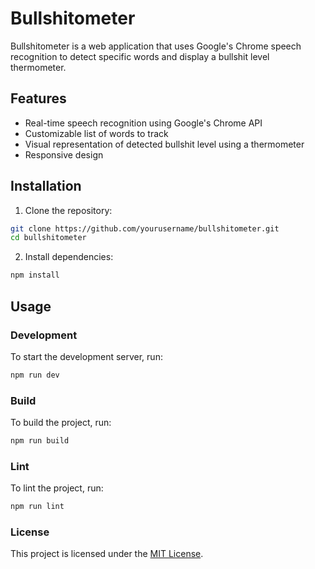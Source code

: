 # Bullshitometer

Bullshitometer is a web application that uses Google's Chrome speech recognition to detect specific words and display a bullshit level thermometer.

## Features

- Real-time speech recognition using Google's Chrome API
- Customizable list of words to track
- Visual representation of detected bullshit level using a thermometer
- Responsive design

## Installation

1. Clone the repository:
```sh
git clone https://github.com/yourusername/bullshitometer.git
cd bullshitometer
```

2. Install dependencies:
```sh
npm install
```

## Usage
### Development
To start the development server, run:
```sh
npm run dev
```

### Build
To build the project, run:
```sh
npm run build
```

### Lint
To lint the project, run:
```sh
npm run lint
```

### License
This project is licensed under the [MIT License](LICENSE).